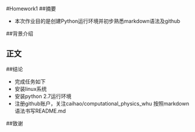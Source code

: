#Homework1
##摘要
  * 本次作业目的是创建Python运行环境并初步熟悉markdown语法及github
    
##背景介绍

## 正文

##结论
* 完成任务如下
 * 安装linux系统
 * 安装python 2.7运行环境
 * 注册github账户，关注caihao/computational_physics_whu
    按照markdown语法书写README.md
    
##致谢


